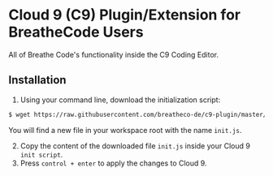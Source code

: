 # Cloud 9 (C9) Plugin/Extension for BreatheCode Users

All of Breathe Code's functionality inside the C9 Coding Editor.

## Installation

1. Using your command line, download the initialization script:
```sh
$ wget https://raw.githubusercontent.com/breatheco-de/c9-plugin/master/init.js
```
You will find a new file in your workspace root with the name `init.js`.

2. Copy the content of the downloaded file `init.js` inside your Cloud 9 `init script`.
3. Press `control + enter` to apply the changes to Cloud 9.
